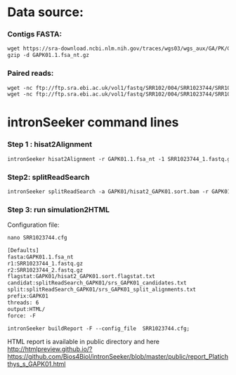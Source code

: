 Data source:
============

### Contigs FASTA: 

```diff
wget https://sra-download.ncbi.nlm.nih.gov/traces/wgs03/wgs_aux/GA/PK/GAPK01/GAPK01.1.fsa_nt.gz
gzip -d GAPK01.1.fsa_nt.gz
```

### Paired reads:

```diff
wget -nc ftp://ftp.sra.ebi.ac.uk/vol1/fastq/SRR102/004/SRR1023744/SRR1023744_1.fastq.gz
wget -nc ftp://ftp.sra.ebi.ac.uk/vol1/fastq/SRR102/004/SRR1023744/SRR1023744_2.fastq.gz

```

intronSeeker command lines
============================

### Step 1 : hisat2Alignment

```diff
intronSeeker hisat2Alignment -r GAPK01.1.fsa_nt -1 SRR1023744_1.fastq.gz -2 SRR1023744_2.fastq.gz --prefix GAPK01 -o GAPK01 -t 12
```

### Step2: splitReadSearch

```diff
intronSeeker splitReadSearch -a GAPK01/hisat2_GAPK01.sort.bam -r GAPK01.1.fsa_nt --prefix GAPK01 --output splitReadSearch_GAPK01
```

### Step 3: run simulation2HTML

Configuration file:

```diff
nano SRR1023744.cfg
```

```diff
[Defaults]
fasta:GAPK01.1.fsa_nt
r1:SRR1023744_1.fastq.gz
r2:SRR1023744_2.fastq.gz
flagstat:GAPK01/hisat2_GAPK01.sort.flagstat.txt
candidat:splitReadSearch_GAPK01/srs_GAPK01_candidates.txt
split:splitReadSearch_GAPK01/srs_GAPK01_split_alignments.txt
prefix:GAPK01
threads: 6                
output:HTML/
force: -F
```


```diff
intronSeeker buildReport -F --config_file  SRR1023744.cfg;

```

HTML report is available in public directory and here http://htmlpreview.github.io/?https://github.com/Bios4Biol/intronSeeker/blob/master/public/report_Platichthys_s_GAPK01.html

